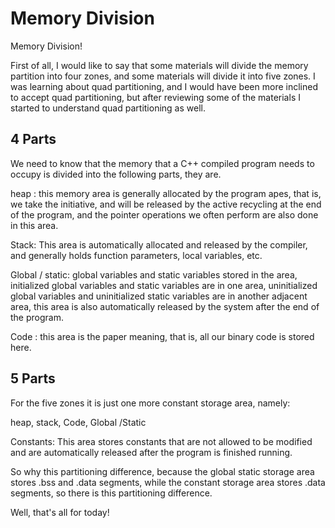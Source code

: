 # Memory Division

Memory Division!

<!--more-->

First of all, I would like to say that some materials will divide the memory partition into four zones, and some materials will divide it into five zones. I was learning about quad partitioning, and I would have been more inclined to accept quad partitioning, but after reviewing some of the materials I started to understand quad partitioning as well.

## 4 Parts

We need to know that the memory that a C++ compiled program needs to occupy is divided into the following parts, they are.

heap : this memory area is generally allocated by the program apes, that is, we take the initiative, and will be released by the active recycling at the end of the program, and the pointer operations we often perform are also done in this area.

Stack: This area is automatically allocated and released by the compiler, and generally holds function parameters, local variables, etc.

Global / static: global variables and static variables stored in the area, initialized global variables and static variables are in one area, uninitialized global variables and uninitialized static variables are in another adjacent area, this area is also automatically released by the system after the end of the program.

Code : this area is the paper meaning, that is, all our binary code is stored here.

## 5 Parts

For the five zones it is just one more constant storage area, namely:

heap, stack, Code, Global /Static

Constants: This area stores constants that are not allowed to be modified and are automatically released after the program is finished running.

So why this partitioning difference, because the global static storage area stores .bss and .data segments, while the constant storage area stores .data segments, so there is this partitioning difference.

Well, that's all for today!
